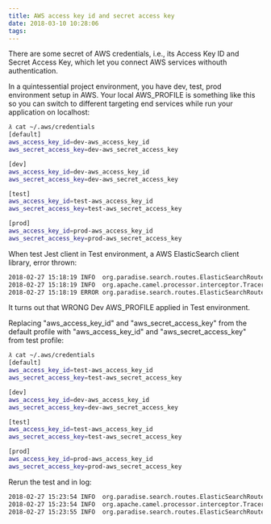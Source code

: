 ```yaml
---
title: AWS access key id and secret access key
date: 2018-03-10 10:28:06
tags:
---
```


There are some secret of AWS credentials, i.e., its Access Key ID and Secret Access Key, which let you connect AWS services withouth authentication.

In a quintessential project environment, you have dev, test, prod environment setup in AWS. Your local AWS_PROFILE is something like this so you can switch to different targeting end services while run your application on localhost:

```bash
𝜆 cat ~/.aws/credentials
[default]
aws_access_key_id=dev-aws_access_key_id
aws_secret_access_key=dev-aws_secret_access_key

[dev]
aws_access_key_id=dev-aws_access_key_id
aws_secret_access_key=dev-aws_secret_access_key

[test]
aws_access_key_id=test-aws_access_key_id
aws_secret_access_key=test-aws_secret_access_key

[prod]
aws_access_key_id=prod-aws_access_key_id
aws_secret_access_key=prod-aws_secret_access_key
```

When test Jest client in Test environment, a AWS ElasticSearch client library, error thrown:

```bash
2018-02-27 15:18:19 INFO  org.paradise.search.routes.ElasticSearchRoute  - Body: io.searchbox.core.Index@4804b850[uri=orders/order/4SMK1UmbtqIAAAFhmYAFt9V7,method=PUT] message: searchIndexRoute - updating search index
2018-02-27 15:18:19 INFO  org.apache.camel.processor.interceptor.Tracer  - >>> (searchIndexRoute) org.paradise.search.routes.ElasticSearchRoute$$Lambda$137/819330075@119b837 --> org.paradise.search.routes.ElasticSearchRoute$$Lambda$138/2035788375@2acacdf <<< Pattern:InOnly, BodyType:io.searchbox.core.Index
2018-02-27 15:18:19 ERROR org.paradise.search.routes.ElasticSearchRoute  - Error while updating search index. 403 Forbidden {"Message":"User: arn:aws:iam::123456789012:user/svcbamboo is not authorized to perform: es:ESHttpPut on resource: paradise-esv5-test-esd"} at 'orders/order/4SMK1UmbtqIAAAFhmYAFt9V7'
```

It turns out that WRONG Dev AWS_PROFILE applied in Test environment.

Replacing "aws_access_key_id" and "aws_secret_access_key" from the default profile with "aws_access_key_id" and "aws_secret_access_key" from test profile:

```bash
𝜆 cat ~/.aws/credentials
[default]
aws_access_key_id=test-aws_access_key_id
aws_secret_access_key=test-aws_secret_access_key

[dev]
aws_access_key_id=dev-aws_access_key_id
aws_secret_access_key=dev-aws_secret_access_key

[test]
aws_access_key_id=test-aws_access_key_id
aws_secret_access_key=test-aws_secret_access_key

[prod]
aws_access_key_id=prod-aws_access_key_id
aws_secret_access_key=prod-aws_secret_access_key
```

Rerun the test and in log:

```bash
2018-02-27 15:23:54 INFO  org.paradise.search.routes.ElasticSearchRoute  - Body: io.searchbox.core.Index@62b18125[uri=orders/order/RVwK1UIBXmoAAAFhdJkFo9WA,method=PUT] message: searchIndexRoute - updating search index
2018-02-27 15:23:54 INFO  org.apache.camel.processor.interceptor.Tracer  - >>> (searchIndexRoute) org.paradise.search.routes.ElasticSearchRoute$$Lambda$137/1716909005@a809a62 --> org.paradise.search.routes.ElasticSearchRoute$$Lambda$138/612681832@4b2713b1 <<< Pattern:InOnly, BodyType:io.searchbox.core.Index
2018-02-27 15:23:55 INFO  org.paradise.search.routes.ElasticSearchRoute  - Finished updating search index at 'orders/order/RVwK1UIBXmoAAAFhdJkFo9WA'.
```
